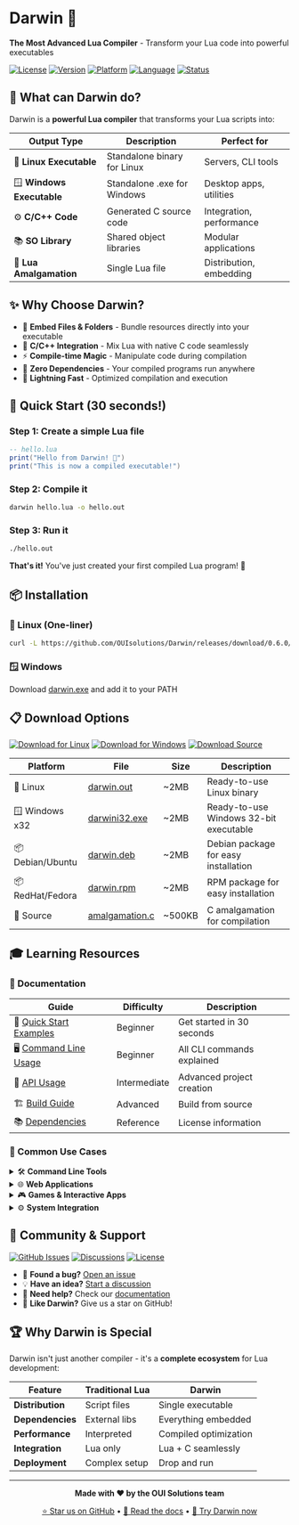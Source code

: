 # Darwin 🧬
**The Most Advanced Lua Compiler** - Transform your Lua code into powerful executables

[![License](https://img.shields.io/badge/License-MIT-blue.svg)](LICENSE)
[![Version](https://img.shields.io/badge/Version-0.6.0-green.svg)](https://github.com/OUIsolutions/Darwin/releases)
[![Platform](https://img.shields.io/badge/Platform-Linux%20%7C%20Windows-lightgrey.svg)](#releases)
[![Language](https://img.shields.io/badge/Language-Lua%20%7C%20C-orange.svg)](#features)
[![Status](https://img.shields.io/badge/Status-Active-success.svg)](https://github.com/OUIsolutions/Darwin)

## 🎯 What can Darwin do?

Darwin is a **powerful Lua compiler** that transforms your Lua scripts into:

| Output Type | Description | Perfect for |
|-------------|-------------|-------------|
| 🐧 **Linux Executable** | Standalone binary for Linux | Servers, CLI tools |
| 🪟 **Windows Executable** | Standalone .exe for Windows | Desktop apps, utilities |
| ⚙️ **C/C++ Code** | Generated C source code | Integration, performance |
| 📚 **SO Library** | Shared object libraries | Modular applications |
| 🔗 **Lua Amalgamation** | Single Lua file | Distribution, embedding |

## ✨ Why Choose Darwin?

- 📁 **Embed Files & Folders** - Bundle resources directly into your executable
- 🔧 **C/C++ Integration** - Mix Lua with native C code seamlessly
- ⚡ **Compile-time Magic** - Manipulate code during compilation
- 🎨 **Zero Dependencies** - Your compiled programs run anywhere
- 🚀 **Lightning Fast** - Optimized compilation and execution

## 🚀 Quick Start (30 seconds!)

### Step 1: Create a simple Lua file
```lua
-- hello.lua
print("Hello from Darwin! 🧬")
print("This is now a compiled executable!")
```

### Step 2: Compile it
```bash
darwin hello.lua -o hello.out
```

### Step 3: Run it
```bash
./hello.out
```

**That's it!** You've just created your first compiled Lua program! 🎉

## 📦 Installation

### 🐧 Linux (One-liner)
```bash
curl -L https://github.com/OUIsolutions/Darwin/releases/download/0.6.0/darwin.out -o darwin.out && sudo chmod +x darwin.out && sudo mv darwin.out /usr/bin/darwin
```

### 🪟 Windows
Download [darwin.exe](https://github.com/OUIsolutions/Darwin/releases/download/0.6.0/darwin.exe) and add it to your PATH

## 📋 Download Options

[![Download for Linux](https://img.shields.io/badge/Download-Linux%20Binary-blue?style=for-the-badge&logo=linux)](https://github.com/OUIsolutions/Darwin/releases/download/0.6.0/darwin.out)
[![Download for Windows](https://img.shields.io/badge/Download-Windows%20Binary-blue?style=for-the-badge&logo=windows)](https://github.com/OUIsolutions/Darwin/releases/download/0.6.0/darwin.exe)
[![Download Source](https://img.shields.io/badge/Download-Source%20Code-green?style=for-the-badge&logo=github)](https://github.com/OUIsolutions/Darwin/releases/download/0.6.0/amalgamation.c)

| Platform | File | Size | Description |
|----------|------|------|-------------|
| 🐧 Linux | [darwin.out](https://github.com/OUIsolutions/Darwin/releases/download/0.6.0/darwin.out) | ~2MB | Ready-to-use Linux binary |
| 🪟 Windows x32 | [darwini32.exe](https://github.com/OUIsolutions/Darwin/releases/download/0.6.0/darwini32.exe) | ~2MB | Ready-to-use Windows 32-bit executable |
| 📦 Debian/Ubuntu | [darwin.deb](https://github.com/OUIsolutions/Darwin/releases/download/0.6.0/darwin.deb) | ~2MB | Debian package for easy installation |
| 📦 RedHat/Fedora | [darwin.rpm](https://github.com/OUIsolutions/Darwin/releases/download/0.6.0/darwin.rpm) | ~2MB | RPM package for easy installation |
| 📄 Source | [amalgamation.c](https://github.com/OUIsolutions/Darwin/releases/download/0.6.0/amalgamation.c) | ~500KB | C amalgamation for compilation |

## 🎓 Learning Resources

### 📖 Documentation
| Guide | Difficulty | Description |
|-------|------------|-------------|
| 🚀 [Quick Start Examples](#quick-start-30-seconds) | Beginner | Get started in 30 seconds |
| 🖥️ [Command Line Usage](docs/cli_usage.md) | Beginner | All CLI commands explained |
| 🔧 [API Usage](docs/api_usage.md) | Intermediate | Advanced project creation |
| 🏗️ [Build Guide](docs/build.md) | Advanced | Build from source |
| 📚 [Dependencies](docs/dependencies.md) | Reference | License information |

### 🎯 Common Use Cases

<details>
<summary>🛠️ <strong>Command Line Tools</strong></summary>

Perfect for creating system utilities and CLI applications:
```bash
# Create a file manager
darwin file_manager.lua -o fm.out

# Create a text processor
darwin text_processor.lua -o process.out
```
</details>

<details>
<summary>🌐 <strong>Web Applications</strong></summary>

Build web servers and APIs:
```bash
# Simple web server
darwin web_server.lua -o server.out

# REST API
darwin api.lua -o api.out
```
</details>

<details>
<summary>🎮 <strong>Games & Interactive Apps</strong></summary>

Create games and interactive applications:
```bash
# Simple game
darwin game.lua -o game.out

# Interactive quiz
darwin quiz.lua -o quiz.out
```
</details>

<details>
<summary>⚙️ <strong>System Integration</strong></summary>

Integrate with existing C/C++ projects:
```bash
# Generate C library
darwin my_logic.lua -o liblogic.so

# Create C header
darwin logic.lua -output-type c-header
```
</details>

## 🤝 Community & Support

[![GitHub Issues](https://img.shields.io/badge/Issues-GitHub-red?style=flat-square&logo=github)](https://github.com/OUIsolutions/Darwin/issues)
[![Discussions](https://img.shields.io/badge/Discussions-GitHub-blue?style=flat-square&logo=github)](https://github.com/OUIsolutions/Darwin/discussions)
[![License](https://img.shields.io/badge/License-MIT-green?style=flat-square)](LICENSE)

- 🐛 **Found a bug?** [Open an issue](https://github.com/OUIsolutions/Darwin/issues/new)
- 💡 **Have an idea?** [Start a discussion](https://github.com/OUIsolutions/Darwin/discussions)
- 📖 **Need help?** Check our [documentation](docs/)
- 🌟 **Like Darwin?** Give us a star on GitHub!

## 🏆 Why Darwin is Special

Darwin isn't just another compiler - it's a **complete ecosystem** for Lua development:

| Feature | Traditional Lua | Darwin |
|---------|----------------|--------|
| **Distribution** | Script files | Single executable |
| **Dependencies** | External libs | Everything embedded |
| **Performance** | Interpreted | Compiled optimization |
| **Integration** | Lua only | Lua + C seamlessly |
| **Deployment** | Complex setup | Drop and run |

---

<div align="center">

**Made with ❤️ by the OUI Solutions team**

[⭐ Star us on GitHub](https://github.com/OUIsolutions/Darwin) • [📖 Read the docs](docs/) • [🚀 Try Darwin now](#installation)

</div>
